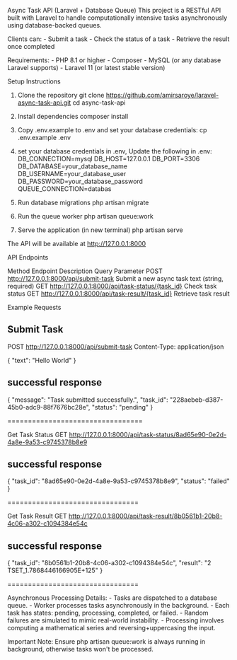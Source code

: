Async Task API (Laravel + Database Queue)
This project is a RESTful API built with Laravel to handle computationally intensive tasks asynchronously using database-backed queues.

Clients can:
    - Submit a task
    - Check the status of a task
    - Retrieve the result once completed

Requirements:
    - PHP 8.1 or higher
    - Composer
    - MySQL (or any database Laravel supports)
    - Laravel 11 (or latest stable version)

Setup Instructions
1. Clone the repository
    git clone https://github.com/amirsaroye/laravel-async-task-api.git
    cd async-task-api

2. Install dependencies
    composer install

3. Copy .env.example to .env and set your database credentials:
    cp .env.example .env

4. set your database credentials in .env, Update the following in .env:
    DB_CONNECTION=mysql
    DB_HOST=127.0.0.1
    DB_PORT=3306
    DB_DATABASE=your_database_name
    DB_USERNAME=your_database_user
    DB_PASSWORD=your_database_password
    QUEUE_CONNECTION=databas

5. Run database migrations
    php artisan migrate

6. Run the queue worker
    php artisan queue:work

7. Serve the application (in new terminal)
    php artisan serve

The API will be available at http://127.0.0.1:8000

API Endpoints

Method	Endpoint	                Description                 Query Parameter
POST	http://127.0.0.1:8000/api/submit-task	        Submit a new async task     text (string, required)
GET	    http://127.0.0.1:8000/api/task-status/{task_id}	Check task status
GET	    http://127.0.0.1:8000/api/task-result/{task_id}	Retrieve task result

Example Requests

Submit Task
-----------
POST http://127.0.0.1:8000/api/submit-task
Content-Type: application/json

{
    "text": "Hello World"
}

successful response
-------------------
{
    "message": "Task submitted successfully.",
    "task_id": "228aebeb-d387-45b0-adc9-88f7676bc28e",
    "status": "pending"
}

=================================

Get Task Status
GET http://127.0.0.1:8000/api/task-status/8ad65e90-0e2d-4a8e-9a53-c9745378b8e9

successful response
-------------------
{
    "task_id": "8ad65e90-0e2d-4a8e-9a53-c9745378b8e9",
    "status": "failed"
}

================================

Get Task Result
GET http://127.0.0.1:8000/api/task-result/8b0561b1-20b8-4c06-a302-c1094384e54c

successful response
-------------------
{
    "task_id": "8b0561b1-20b8-4c06-a302-c1094384e54c",
    "result": "2 TSET_1.7868446166905E+125"
}

================================

Asynchronous Processing Details:
    - Tasks are dispatched to a database queue.
    - Worker processes tasks asynchronously in the background.
    - Each task has states: pending, processing, completed, or failed.
    - Random failures are simulated to mimic real-world instability.
    - Processing involves computing a mathematical series and reversing+uppercasing the input.

Important Note: Ensure php artisan queue:work is always running in background, otherwise tasks won't be processed.